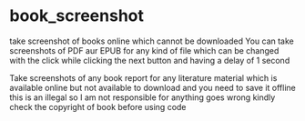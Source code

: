 # book_screenshot
take screenshot of books online which cannot be downloaded
You can take screenshots of PDF aur EPUB for any kind of file which can be changed with the click while clicking the next button and having a delay of 1 second

Take screenshots of any book report for any literature material which is available online but not available to download and you need to save it offline this is an illegal 
so I am not responsible for anything goes wrong kindly check the copyright of book before using code
